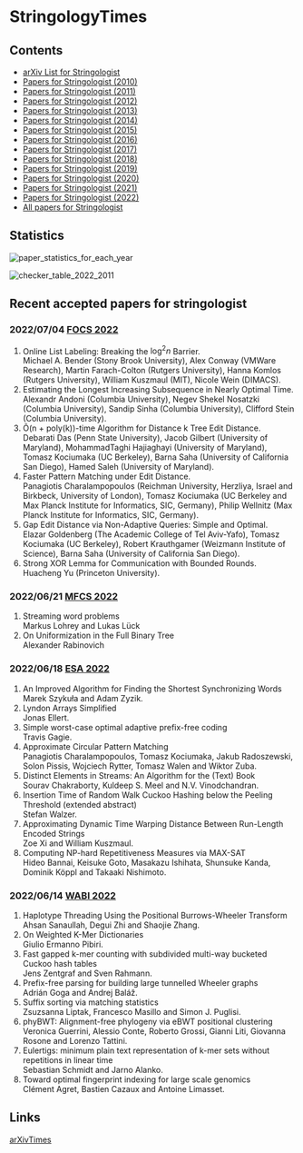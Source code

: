# StringologyTimes


## Contents
- [arXiv List for Stringologist](https://stringologytimes.github.io/StringologyTimes/docs/output/arxiv_list)
- [Papers for Stringologist (2010)](https://stringologytimes.github.io/StringologyTimes/docs/output/list_2010)
- [Papers for Stringologist (2011)](https://stringologytimes.github.io/StringologyTimes/docs/output/list_2011)
- [Papers for Stringologist (2012)](https://stringologytimes.github.io/StringologyTimes/docs/output/list_2012)
- [Papers for Stringologist (2013)](https://stringologytimes.github.io/StringologyTimes/docs/output/list_2013)
- [Papers for Stringologist (2014)](https://stringologytimes.github.io/StringologyTimes/docs/output/list_2014)
- [Papers for Stringologist (2015)](https://stringologytimes.github.io/StringologyTimes/docs/output/list_2015)
- [Papers for Stringologist (2016)](https://stringologytimes.github.io/StringologyTimes/docs/output/list_2016)
- [Papers for Stringologist (2017)](https://stringologytimes.github.io/StringologyTimes/docs/output/list_2017)
- [Papers for Stringologist (2018)](https://stringologytimes.github.io/StringologyTimes/docs/output/list_2018)
- [Papers for Stringologist (2019)](https://stringologytimes.github.io/StringologyTimes/docs/output/list_2019)
- [Papers for Stringologist (2020)](https://stringologytimes.github.io/StringologyTimes/docs/output/list_2020)
- [Papers for Stringologist (2021)](https://stringologytimes.github.io/StringologyTimes/docs/output/list_2021)
- [Papers for Stringologist (2022)](https://stringologytimes.github.io/StringologyTimes/docs/output/list_2022)
- [All papers for Stringologist](https://stringologytimes.github.io/StringologyTimes/docs/output/complete_list)

## Statistics

![paper_statistics_for_each_year](https://stringologytimes.github.io/StringologyTimes/docs/output/paper_statistics_for_each_year.png)

![checker_table_2022_2011](https://stringologytimes.github.io/StringologyTimes/docs/output/checker_table_2022_2011.png)


## Recent accepted papers for stringologist


### 2022/07/04 [FOCS 2022](https://focs2022.eecs.berkeley.edu/accepted_papers.html)

1. Online List Labeling: Breaking the $\log^2 n$ Barrier.  
Michael A. Bender (Stony Brook University), Alex Conway (VMWare Research), Martin Farach-Colton (Rutgers University), Hanna Komlos (Rutgers University), William Kuszmaul (MIT), Nicole Wein (DIMACS).  
2. Estimating the Longest Increasing Subsequence in Nearly Optimal Time.  
Alexandr Andoni (Columbia University), Negev Shekel Nosatzki (Columbia University), Sandip Sinha (Columbia University), Clifford Stein (Columbia University).  
3. Õ(n + poly(k))-time Algorithm for Distance k Tree Edit Distance.  
Debarati Das (Penn State University), Jacob Gilbert (University of Maryland), MohammadTaghi Hajiaghayi (University of Maryland), Tomasz Kociumaka (UC Berkeley), Barna Saha (University of California San Diego), Hamed Saleh (University of Maryland).  
4. Faster Pattern Matching under Edit Distance.  
Panagiotis Charalampopoulos (Reichman University, Herzliya, Israel and Birkbeck, University of London), Tomasz Kociumaka (UC Berkeley and Max Planck Institute for Informatics, SIC, Germany), Philip Wellnitz (Max Planck Institute for Informatics, SIC, Germany).  
5. Gap Edit Distance via Non-Adaptive Queries: Simple and Optimal.  
Elazar Goldenberg (The Academic College of Tel Aviv-Yafo), Tomasz Kociumaka (UC Berkeley), Robert Krauthgamer (Weizmann Institute of Science), Barna Saha (University of California San Diego).  
6. Strong XOR Lemma for Communication with Bounded Rounds.  
Huacheng Yu (Princeton University).  

### 2022/06/21 [MFCS 2022](https://www.ac.tuwien.ac.at/mfcs2022/accepted/)

1. Streaming word problems  
Markus Lohrey and Lukas Lück  
2. On Uniformization in the Full Binary Tree  
Alexander Rabinovich  

### 2022/06/18 [ESA 2022](https://algo2022.eu/esa/#papers)

1. An Improved Algorithm for Finding the Shortest Synchronizing Words  
Marek Szykuła and Adam Zyzik.  
2. Lyndon Arrays Simplified  
Jonas Ellert.  
3. Simple worst-case optimal adaptive prefix-free coding  
Travis Gagie.  
4. Approximate Circular Pattern Matching  
Panagiotis Charalampopoulos, Tomasz Kociumaka, Jakub Radoszewski, Solon Pissis, Wojciech Rytter, Tomasz Walen and Wiktor Zuba.  
5. Distinct Elements in Streams: An Algorithm for the (Text) Book  
Sourav Chakraborty, Kuldeep S. Meel and N.V. Vinodchandran.   
6. Insertion Time of Random Walk Cuckoo Hashing below the Peeling Threshold (extended abstract)  
Stefan Walzer.   
7. Approximating Dynamic Time Warping Distance Between Run-Length Encoded Strings  
Zoe Xi and William Kuszmaul.   
8. Computing NP-hard Repetitiveness Measures via MAX-SAT  
Hideo Bannai, Keisuke Goto, Masakazu Ishihata, Shunsuke Kanda, Dominik Köppl and Takaaki Nishimoto.   

### 2022/06/14 [WABI 2022](https://algo2022.eu/wabi/)
1. Haplotype Threading Using the Positional Burrows-Wheeler Transform   
Ahsan Sanaullah, Degui Zhi and Shaojie Zhang.   
2. On Weighted K-Mer Dictionaries  
Giulio Ermanno Pibiri.   
3. Fast gapped k-mer counting with subdivided multi-way bucketed Cuckoo hash tables  
Jens Zentgraf and Sven Rahmann.  
4. Prefix-free parsing for building large tunnelled Wheeler graphs  
Adrián Goga and Andrej Baláž.  
5. Suffix sorting via matching statistics  
Zsuzsanna Liptak, Francesco Masillo and Simon J. Puglisi.  
6. phyBWT: Alignment-free phylogeny via eBWT positional clustering  
Veronica Guerrini, Alessio Conte, Roberto Grossi, Gianni Liti, Giovanna Rosone and Lorenzo Tattini.  
7. Eulertigs: minimum plain text representation of k-mer sets without repetitions in linear time  
Sebastian Schmidt and Jarno Alanko.  
8. Toward optimal fingerprint indexing for large scale genomics  
Clément Agret, Bastien Cazaux and Antoine Limasset.  

## Links
[arXivTimes](https://github.com/arXivTimes/arXivTimes)
